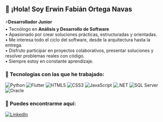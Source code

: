 ## 👋 ¡Hola! Soy Erwin Fabián Ortega Navas

⚡**Desarrollador Junior**  
• Tecnólogo en **Análisis y Desarrollo de Software**  
• Apasionado por crear soluciones prácticas, estructuradas y orientadas.  
• Me interesa todo el ciclo del software, desde la arquitectura hasta la entrega.  
• Disfruto participar en proyectos colaborativos, presentar soluciones y resolver problemas reales con código.  
• Siempre estoy en constante aprendizaje.

### 🔧 Tecnologías con las que he trabajado:

![Python](https://img.shields.io/badge/Python-3776AB?style=for-the-badge&logo=python&logoColor=white)
![Flutter](https://img.shields.io/badge/Flutter-02569B?style=for-the-badge&logo=flutter&logoColor=white)
![HTML5](https://img.shields.io/badge/HTML5-E34F26?style=for-the-badge&logo=html5&logoColor=white)
![CSS3](https://img.shields.io/badge/CSS3-1572B6?style=for-the-badge&logo=css3&logoColor=white)
![JavaScript](https://img.shields.io/badge/JavaScript-F7DF1E?style=for-the-badge&logo=javascript&logoColor=black)
![.NET](https://img.shields.io/badge/.NET-512BD4?style=for-the-badge&logo=dotnet&logoColor=white)
![SQL Server](https://img.shields.io/badge/SQL%20Server-CC2927?style=for-the-badge&logo=microsoft-sql-server&logoColor=white)
![Oracle](https://img.shields.io/badge/Oracle-F80000?style=for-the-badge&logo=oracle&logoColor=white)

### 🔗 Puedes encontrarme aquí:

[![LinkedIn](https://img.shields.io/badge/LinkedIn-0A66C2?style=for-the-badge&logo=linkedin&logoColor=white)](https://www.linkedin.com/in/fabian-ortega1)




